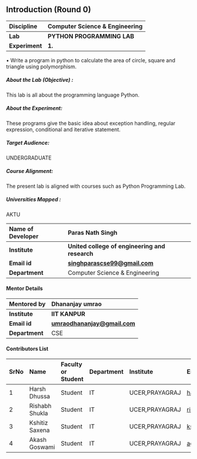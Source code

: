 ## Introduction (Round 0)
<b>Discipline | <b>Computer Science & Engineering
:--|:--|
<b> Lab | <b>PYTHON PROGRAMMING LAB
<b> Experiment|  <b>1. 
  •	Write a program in python to calculate the area of circle, square and triangle using polymorphism.
<h5> About the Lab (Objective) :</h5>
This lab is all about the programming language Python.
<h5> About the Experiment:</h5>
These programs give the basic idea about exception handling, regular expression, conditional and iterative statement.
<h5> Target Audience:</h5>
UNDERGRADUATE
<h5> Course Alignment:</h5>
The present lab is aligned with courses such as Python Programming Lab.
<h5> Universities Mapped : </h5>
AKTU


<b>Name of Developer | <b> Paras Nath Singh
:--|:--|
<b> Institute | <b> United college of engineering and research
<b> Email id|     <b> singhparascse99@gmail.com
<b> Department | Computer Science & Engineering


#### Mentor Details

<b>Mentored by | <b>Dhananjay umrao 
:--|:--|
<b> Institute | <b>IIT KANPUR
<b> Email id|     <b> umraodhananjay@gmail.com
<b> Department |CSE

#### Contributors List

SrNo | Name | Faculty or Student | Department| Institute | Email id
:--|:--|:--|:--|:--|:--|
1 | Harsh Dhussa |Student|IT | UCER,PRAYAGRAJ | harshdhussa@gmail.com
2 |Rishabh Shukla |Student|IT | UCER,PRAYAGRAJ | rishabhshukla321@gmail.com
3 | Kshitiz Saxena |Student|IT | UCER,PRAYAGRAJ | kshitizspn2000@gmail.com
4 | Akash Goswami |Student|IT | UCER,PRAYAGRAJ | ag28796@gmail.com 
<br>
